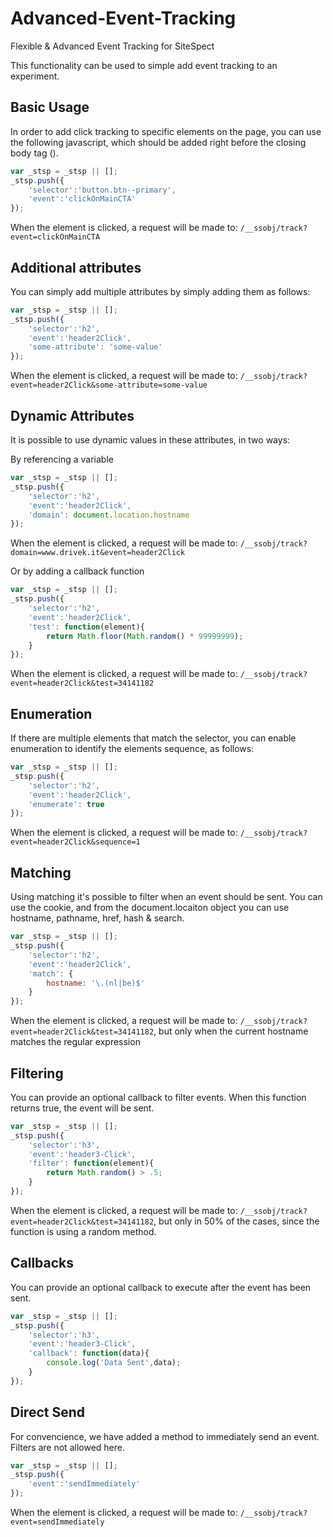 # Advanced-Event-Tracking

Flexible &amp; Advanced Event Tracking for SiteSpect

This functionality can be used to simple add event tracking to an experiment.

## Basic Usage

In order to add click tracking to specific elements on the page, you can use the following javascript, which should be added right before the closing body tag (</body>).

```javascript
var _stsp = _stsp || [];
_stsp.push({
    'selector':'button.btn--primary',
    'event':'clickOnMainCTA'
});
```

When the element is clicked, a request will be made to: `/__ssobj/track?event=clickOnMainCTA`

## Additional attributes

You can simply add multiple attributes by simply adding them as follows:

```javascript
var _stsp = _stsp || [];
_stsp.push({
    'selector':'h2',
    'event':'header2Click',
    'some-attribute': 'some-value'
});
```

When the element is clicked, a request will be made to: `/__ssobj/track?event=header2Click&some-attribute=some-value`

## Dynamic Attributes

It is possible to use dynamic values in these attributes, in two ways:

By referencing a variable

```javascript
var _stsp = _stsp || [];
_stsp.push({
    'selector':'h2',
    'event':'header2Click',
    'domain': document.location.hostname
});
```

When the element is clicked, a request will be made to: `/__ssobj/track?domain=www.drivek.it&event=header2Click`

Or by adding a callback function

```javascript
var _stsp = _stsp || [];
_stsp.push({
    'selector':'h2',
    'event':'header2Click',
    'test': function(element){
        return Math.floor(Math.random() * 99999999);
    }
});
```

When the element is clicked, a request will be made to: `/__ssobj/track?event=header2Click&test=34141182`

## Enumeration

If there are multiple elements that match the selector, you can enable enumeration to identify the elements sequence, as follows:

```javascript
var _stsp = _stsp || [];
_stsp.push({
    'selector':'h2',
    'event':'header2Click',
    'enumerate': true
});
```

When the element is clicked, a request will be made to: `/__ssobj/track?event=header2Click&sequence=1`

## Matching

Using matching it's possible to filter when an event should be sent. You can use the cookie, and from the document.locaiton object you can use hostname, pathname, href, hash & search.

```javascript
var _stsp = _stsp || [];
_stsp.push({
    'selector':'h2',
    'event':'header2Click',
    'match': {
        hostname: '\.(nl|be)$'
    }
});
```

When the element is clicked, a request will be made to: `/__ssobj/track?event=header2Click&test=34141182`, but only when the current hostname matches the regular expression

## Filtering

You can provide an optional callback to filter events. When this function returns true, the event will be sent.

```javascript
var _stsp = _stsp || [];
_stsp.push({
    'selector':'h3',
    'event':'header3-Click',
    'filter': function(element){
        return Math.random() > .5;
    }
});
```

When the element is clicked, a request will be made to: `/__ssobj/track?event=header2Click&test=34141182`, but only in 50% of the cases, since the function is using a random method.

## Callbacks

You can provide an optional callback to execute after the event has been sent.

```javascript
var _stsp = _stsp || [];
_stsp.push({
    'selector':'h3',
    'event':'header3-Click',
    'callback': function(data){
        console.log('Data Sent',data);
    }
});
```

## Direct Send

For convencience, we have added a method to immediately send an event. Filters are not allowed here.

```javascript
var _stsp = _stsp || [];
_stsp.push({
    'event':'sendImmediately'
});
```

When the element is clicked, a request will be made to: `/__ssobj/track?event=sendImmediately`
